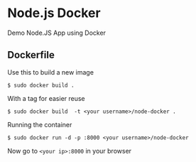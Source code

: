 # Node.js Docker

Demo Node.JS App using Docker

## Dockerfile

Use this to build a new image

    $ sudo docker build .

With a tag for easier reuse

    $ sudo docker build  -t <your username>/node-docker .

Running the container

    $ sudo docker run -d -p :8000 <your username>/node-docker

Now go to `<your ip>:8000` in your browser
